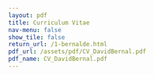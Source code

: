 ```yaml
---
layout: pdf
title: Curriculum Vitae
nav-menu: false
show_tile: false
return_url: /1-bernalde.html
pdf_url: /assets/pdf/CV_DavidBernal.pdf
pdf_name: CV_DavidBernal.pdf
---
```


